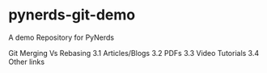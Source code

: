 # pynerds-git-demo
A demo Repository for PyNerds

Git Merging Vs Rebasing
   3.1 Articles/Blogs
   3.2 PDFs
   3.3 Video Tutorials
   3.4 Other links

